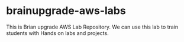 # brainupgrade-aws-labs
This is Brian upgrade AWS Lab Repository. We can use this lab to train students with Hands on labs and projects.  
